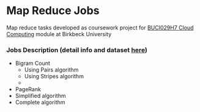 # Map Reduce Jobs
Map reduce tasks developed as coursework project for [BUCI029H7 Cloud Computing](http://www.dcs.bbk.ac.uk/~dell/teaching/cc/) module at Birkbeck University

### Jobs Description (detail info and dataset [here](http://www.dcs.bbk.ac.uk/~dell/teaching/cc/coursework/dell_cc_cw_pg.pdf))

* Bigram Count
  * Using Pairs algorithm
  * Using Stripes algorithm
  * 
* PageRank
 * Simplified algorithm
 * Complete algorithm

